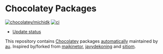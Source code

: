 # Chocolatey Packages

[![chocolatey/michidk](https://img.shields.io/badge/chocolatey-michidk-blue)](https://chocolatey.org/profiles/michidk) [![ci](https://github.com/michidk/choco/actions/workflows/ci.yml/badge.svg)](https://github.com/michidk/choco/actions/workflows/ci.yml)

- [Update status](https://gist.github.com/michidk/b4a53804191ce7de9e54d7ac28743ee2)

This repository contains [Chocolatey](http://chocolatey.org) packages [automatically](https://chocolatey.org/docs/automatic-packages) maintained by [au](https://github.com/majkinetor/au). Inspired by/forked from [majkinetor](https://github.com/majkinetor/au-packages-template/), [javydekoning](https://github.com/javydekoning/chocolatey-fanatec-packages) and [sitiom](https://github.com/sitiom/chocolatey-packages).
